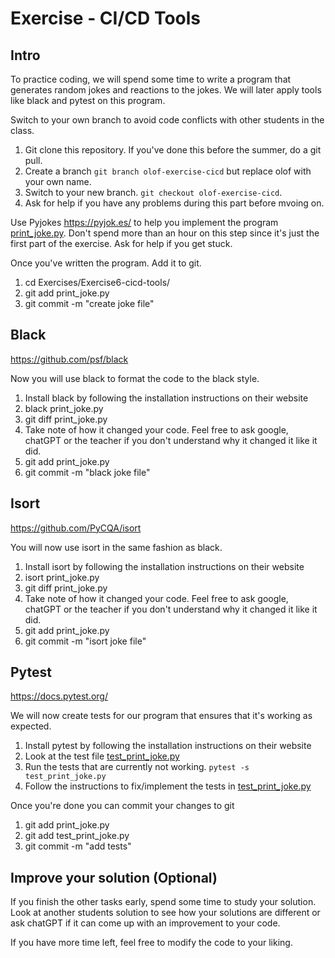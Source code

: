 # Exercise - CI/CD Tools

## Intro
To practice coding, we will spend some time to write a program that generates random jokes and reactions to the jokes. We will later apply tools like black and pytest on this program.

Switch to your own branch to avoid code conflicts with other students in the class.
1. Git clone this repository. If you've done this before the summer, do a git pull.
2. Create a branch `git branch olof-exercise-cicd` but replace olof with your own name.
3. Switch to your new branch. `git checkout olof-exercise-cicd`.
4. Ask for help if you have any problems during this part before mvoing on.


Use Pyjokes https://pyjok.es/ to help you implement the program [print_joke.py](print_joke.py). Don't spend more than an hour on this step since it's just the first part of the exercise. Ask for help if you get stuck.

Once you've written the program. Add it to git.
1. cd Exercises/Exercise6-cicd-tools/
2. git add print_joke.py
3. git commit -m "create joke file"

## Black
https://github.com/psf/black

Now you will use black to format the code to the black style.

1. Install black by following the installation instructions on their website
2. black print_joke.py
3. git diff print_joke.py
4. Take note of how it changed your code. Feel free to ask google, chatGPT or the teacher if you don't understand why it changed it like it did.
5. git add print_joke.py
6. git commit -m "black joke file"

## Isort
https://github.com/PyCQA/isort 

You will now use isort in the same fashion as black.

1. Install isort by following the installation instructions on their website
2. isort print_joke.py
3. git diff print_joke.py
4. Take note of how it changed your code. Feel free to ask google, chatGPT or the teacher if you don't understand why it changed it like it did.
2. git add print_joke.py
3. git commit -m "isort joke file"


## Pytest
https://docs.pytest.org/ 

We will now create tests for our program that ensures that it's working as expected.
1. Install pytest by following the installation instructions on their website
2. Look at the test file [test_print_joke.py](test_print_joke.py)
3. Run the tests that are currently not working. `pytest -s test_print_joke.py`
4. Follow the instructions to fix/implement the tests in [test_print_joke.py](test_print_joke.py)

Once you're done you can commit your changes to git
1. git add print_joke.py
2. git add test_print_joke.py
3. git commit -m "add tests"


## Improve your solution (Optional)

If you finish the other tasks early, spend some time to study your solution. Look at another students solution to see how your solutions are different or ask chatGPT if it can come up with an improvement to your code.

If you have more time left, feel free to modify the code to your liking.
